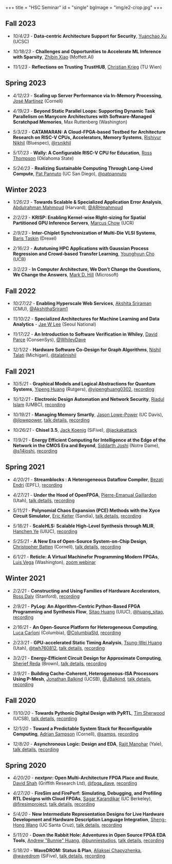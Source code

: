 +++
title = "HSC Seminar"
id = "single"
bgImage = "img/e2-crop.jpg"
+++

## Fall 2023

* _10/4/23_ - **Data-centric Architecture Support for Security**, [Yuanchao Xu](https://yuanchaoxu6.github.io) (UCSC)

* _10/18/23_ - **Challenges and Opportunities to Accelerate ML Inference with Sparsity**, [Zhibin Xiao](https://www.linkedin.com/in/zhibin-xiao-0766651a/) (Moffett.AI)

* _11/1/23_ - **Reflections on Trusting TrustHUB**, [Christian Krieg](https://scholar.google.at/citations?user=Ig-F2rAAAAAJ&hl=en) (TU Wien)


## Spring 2023

* _4/12/23_ - **Scaling up Server Performance via In-Memory Processing**, [José Martínez](https://martinez.csl.cornell.edu) (Cornell)

* _4/19/23_ - **Beyond Static Parallel Loops: Supporting Dynamic Task Parallelism on Manycore Architectures with Software-Managed Scratchpad Memories**, Max Ruttenberg (Washington)

* _5/3/23_ - **CATAMARAN: A Cloud-FPGA-based Testbed for Architecture Research on RISC-V CPUs, Accelerators, Memory Systems**, [Rishiyur Nikhil](https://www.linkedin.com/in/rsnikhil/) (Bluespec), [@rsnikhil](https://twitter.com/rsnikhil)

* _5/17/23_ - **Wally: A Configurable RISC-V CPU for Education**, [Ross Thompson](https://www.linkedin.com/in/ross-thompson-ab6bb981/) (Oklahoma State)

* _5/24/23_ - **Realizing Sustainable Computing Through Long-Lived Compute**, [Pat Pannuto](http://patpannuto.com/) (UC San Diego), [@patpannuto](https://twitter.com/patpannuto)


## Winter 2023

* _1/26/23_ - **Towards Scalable & Specialized Application Error Analysis**, [Abdulrahman Mahmoud](https://ma3mool.github.io) (Harvard), [@ARHmahmoud](https://twitter.com/ARHmahmoud)

* _2/2/23_ - **KRISP: Enabling Kernel-wise RIght-sizing for Spatial Partitioned GPU Inference Servers**, [Marcus Chow](https://www.cs.ucr.edu/~mchow009/) (UCR)

* _2/9/23_ - **Inter-Chiplet Synchronization of Multi-Die VLSI Systems**, [Baris Taskin](https://drexel.edu/engineering/about/faculty-staff/T/taskin-baris/) (Drexel)

* _2/16/23_ - **Autotuning HPC Applications with Gaussian Process Regression and Crowd-based Transfer Learning**, [Younghyun Cho](https://younghyunc.github.io) (UCB)

* _3/2/23_ - **In Computer Architecture, We Don’t Change the Questions, We Change the Answers**, [Mark D. Hill](https://pages.cs.wisc.edu/~markhill/) (Microsoft)


## Fall 2022

* _10/27/22_ - **Enabling Hyperscale Web Services**, [Akshita Sriraman](https://akshithasriraman.eecs.umich.edu) (CMU), [@AkshithaSriram1](https://twitter.com/AkshithaSriram1)

* _11/10/22_ - **Specialized Architectures for Machine Learning and Data Analytics** - [Jae W Lee](https://cse.snu.ac.kr/en/professor/jae-w-lee) (Seoul National)

* _11/17/22_ - **An Introduction to Software Verification in Whiley**, [David Parce](https://whileydave.com) (ConsenSys), [@WhileyDave](https://twitter.com/WhileyDave)

* _12/1/22_ - **Hardware Software Co-Design for Graph Algorithms**, [Nishil Talati](https://sites.google.com/site/nishiltalatipersonal/) (Michigan), [@talatinishil](https://twitter.com/talatinishil)


## Fall 2021

* _10/5/21_ - **Graphical Models and Logical Abstractions for Quantum Systems**, [Yipeng Huang](https://yipenghuang.com) (Rutgers), [@yipenghuang0302](https://twitter.com/yipenghuang0302), [recording](https://youtu.be/XqIGlH3vkVY)

* _10/12/21_ - **Electronic Design Automation and Network Security**, [Riadul Islam](https://www.csee.umbc.edu/people/faculty/riadul-islam/) (UMBC), [recording](https://youtu.be/P13Y4O2JnI0)

* _10/19/21_ - **Managing Memory Smartly**, [Jason Lowe-Power](https://faculty.engineering.ucdavis.edu/lowepower/) (UC Davis), [@jlowepower](https://twitter.com/jlowepower), [talk details](https://engineering.ucsc.edu/events/managing-memory-smartly), [recording](https://youtu.be/3_NuFBarhs8)

* _10/26/21_ - **Chisel 3.5**, [Jack Koenig](https://www.linkedin.com/in/jack-koenig-b4182729/) (SiFive), [@jackakattack](https://twitter.com/jackakattack)

* _11/9/21_ - **Energy Efficient Computing for Intelligence at the Edge of the Network in the CMOS Era and Beyond**, [Siddarth Joshi](https://siddharth-joshi.com) (Notre Dame), [@s14joshi](https://twitter.com/s14joshi), [recording](https://youtu.be/zhrAYYvWgv0)


## Spring 2021

* _4/20/21_ - **Streamblocks : A Heterogeneous Dataflow Compiler**, [Bezati Endri](https://people.epfl.ch/endri.bezati?lang=en) (EPFL), [recording](https://youtu.be/ozZXMMc9vsc)

* _4/27/21_ - **Under the Hood of OpenFPGA**, [Pierre-Emanual Gaillardon](https://faculty.utah.edu/u6001662-PIERRE-EMMANUEL_GAILLARDON/research/index.hml) (Utah), [talk details](https://www.soe.ucsc.edu/events/under-hood-openfpga), [recording](https://www.youtube.com/watch?v=JS2WtVQnZYA)

* _5/11/21_ - **Polynomial Chaos Expansion (PCE) Methods with the Xyce Circuit Simulator**, [Eric Keiter](https://scholar.google.com/citations?user=1oBZpMQAAAAJ&hl=en) (Sandia), [talk details](https://www.soe.ucsc.edu/events/polynomial-chaos-expansion-pce-methods-xyce-circuit-simulator), [recording](https://www.youtube.com/watch?v=x4NkGnskSYQ)

* _5/18/21_ - **ScaleHLS: Scalable High-Level Synthesis through MLIR**, [Hanchen Ye](https://hanchenye.com) (UIUC), [recording](https://youtu.be/DgeEtbS978A)

* _5/25/21_ - **A New Era of Open-Source System-on-Chip Design**, [Christopher Batten](https://www.csl.cornell.edu/~cbatten/) (Cornell), [talk details](https://www.soe.ucsc.edu/events/new-era-open-source-system-chip-design), [recording](https://youtu.be/b1tFJIBzO4I)

* _6/1/21_ - **Reticle: A Virtual Machinefor Programming Modern FPGAs**, [Luis Vega](https://homes.cs.washington.edu/~vegaluis/) (Washington), [zoom webinar](https://ucsc.zoom.us/j/97513249812)


## Winter 2021
* _2/2/21_ - **Constructing and Using Families of Hardware Accelerators**, [Ross Daly](https://web.stanford.edu/~rdaly525/) (Stanford), [recording](https://youtu.be/vFLYCw1aQQQ)

* _2/9/21_ - **PyLog: An Algorithm-Centric Python-Based FPGA Programming and Synthesis Flow**, [Sitao Huang](http://sitaohuang.com) (UIUC), [@huang_sitao](https://twitter.com/huang_sitao), [recording](https://youtu.be/4jGqb6XQk-w)

* _2/16/21_ - **An Open-Source Platform for Heterogeneous Computing**, [Luca Carloni](http://www.cs.columbia.edu/~luca/) (Columbia), [@ColumbiaSld](https://twitter.com/columbiasld), [recording](https://www.youtube.com/watch?v=ERJ4RAP_NLE)

* _2/23/21_ - **GPU-accelerated Static Timing Analysis**, [Tsung-Wei Huang](https://tsung-wei-huang.github.io) (Utah), [@twh760812](https://twitter.com/twh760812), [talk details](https://www.soe.ucsc.edu/events/gpu-accelerated-static-timing-analysis), [recording](https://www.youtube.com/watch?v=1nJNSC-d3T8)

* _3/2/21_ - **Energy-Efficient Circuit Design for Approximate Computing**, [Sherief Reda](https://vivo.brown.edu/display/sreda) (Brown), [talk details](https://www.soe.ucsc.edu/events/energy-efficient-circuit-design-approximate-computing), [recording](https://www.youtube.com/watch?v=5kiqZdLq0gA)

* _3/9/21_ - **Building Cache-Coherent, Heterogeneous-ISA Processors Using P-Mesh**, [Jonathan Balkind](https://jbalkind.github.io) (UCSB), [@JBalkind](https://twitter.com/jbalkind), [talk details](https://www.soe.ucsc.edu/events/building-cache-coherent-heterogeneous-isa-processors-using-p-mesh), [recording](https://youtu.be/cvyenqh7ilo)


## Fall 2020

* _11/10/20_ - **Towards Pythonic Digital Design with PyRTL**, [Tim Sherwood](https://www.arch.cs.ucsb.edu/prof-sherwood) (UCSB), [talk details](https://www.soe.ucsc.edu/events/towards-pythonic-digital-design-pyrtl), [recording](https://www.youtube.com/watch?v=8JJXgpZmbao)

* _12/1/20_ - **Toward a Predictable System Stack for Reconfigurable Computing**, [Adrian Sampson](https://www.cs.cornell.edu/~asampson/) (Cornell), [@samps](https://twitter.com/samps), [recording](https://www.youtube.com/watch?v=YueY0UP1aWI)

* _12/8/20_ - **Asynchronous Logic: Design and EDA**, [Rajit Manohar](https://csl.yale.edu/~rajit/) (Yale), [talk details](https://www.soe.ucsc.edu/events/asynchronous-logic-design-and-eda), [recording](https://www.youtube.com/watch?v=856CC5FI7DA)


## Spring 2020
* _4/20/20_ - **nextpnr: Open Multi-Architecture FPGA Place and Route**, [David Shah](https://ds0.me) (Griffith Research Ltd), [@fpga_dave](https://twitter.com/fpga_dave), [recording](https://www.youtube.com/playlist?list=PLItVYhgea-kGpDRcSg5WPTJEZdBQ2cWAi)

* _4/27/20_ - **FireSim and FirePerf: Simulating, Debugging, and Profiling RTL Designs with Cloud FPGAs**, [Sagar Karandikar](https://sagark.org) (UC Berkeley), [@firesimproject](https://twitter.com/firesimproject), [talk details](https://www.soe.ucsc.edu/events/cse-seminar-firesim-and-fireperf-simulating-debugging-and-profiling-rtl-designs-cloud-fpgas), [recording](https://youtu.be/UlYOsRBhtY8)

* _5/4/20_ - **New Intermediate Representation Designs for Live Hardware Development and Hardware Description Language Integration**, [Sheng-Hong Wang](https://sites.google.com/site/shwangswebsite) (UC Santa Cruz), [talk details](https://www.soe.ucsc.edu/events/cse-seminar-new-intermediate-representation-designs-live-hardware-development-and-hardware), [recording](https://diode.zone/videos/watch/2803b1bb-6371-45dc-aec4-9477397b2535)

* _5/11/20_ - **Down the Rabbit Hole: Adventures in Open Source FPGA EDA Tools**, [Andrew "Bunnie" Huang](https://en.wikipedia.org/wiki/Andrew_Huang_(hacker)), [@bunniestudios](https://twitter.com/bunniestudios), [talk details](https://www.soe.ucsc.edu/events/cse-seminar-down-rabbit-hole-adventures-open-source-fpga-eda-tools), [recording](https://youtu.be/nu6YxS2mJYw)

* _5/18/20_ - **WaveDROM: Status & Plan**, [Aliaksei Chapyzhenka](https://github.com/drom), [@wavedrom](https://twitter.com/wavedrom) (SiFive), [talk details](https://www.soe.ucsc.edu/events/cse-seminar-wavedrom-status-plan), [recording](https://youtu.be/Z2_ehdMWc6U)


